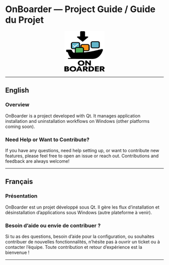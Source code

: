 
# OnBoarder — Project Guide / Guide du Projet
<p align="center">
  <img src="icon.png" alt="OnBoarder Icon" width="128" height="128">
</p>

---

## English

### Overview

OnBoarder is a project developed with Qt. It manages application installation and uninstallation workflows on Windows (other platforms coming soon).

### Need Help or Want to Contribute?

If you have any questions, need help setting up, or want to contribute new features, please feel free to open an issue or reach out. Contributions and feedback are always welcome!

---

## Français

### Présentation

OnBoarder est un projet développé sous Qt. Il gère les flux d’installation et désinstallation d’applications sous Windows (autre plateforme à venir).

### Besoin d’aide ou envie de contribuer ?

Si tu as des questions, besoin d’aide pour la configuration, ou souhaites contribuer de nouvelles fonctionnalités, n’hésite pas à ouvrir un ticket ou à contacter l’équipe. Toute contribution et retour d’expérience est la bienvenue !

---

